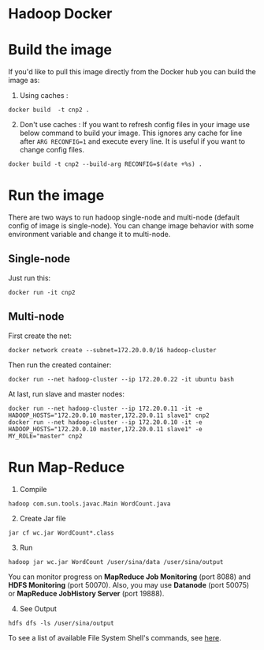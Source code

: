 Hadoop Docker 
=============

# Build the image

If you'd like to pull this image directly from the Docker hub you can build the image as:

1. Using caches :

```
docker build  -t cnp2 .
```

2. Don't use caches :
If you want to refresh config files in your image use below command to build your image. This ignores any cache for line
 after `ARG RECONFIG=1` and execute  every line. It is useful if you want to change config files.

```
docker build -t cnp2 --build-arg RECONFIG=$(date +%s) .
```

# Run the image
There are two ways to run hadoop single-node and multi-node (default config of image is single-node). You can change image 
 behavior with some environment variable and change it to multi-node.
 
## Single-node
Just run this: 
```
docker run -it cnp2 
```

## Multi-node

First create the net:

```
docker network create --subnet=172.20.0.0/16 hadoop-cluster
```

Then run the created container:

```
docker run --net hadoop-cluster --ip 172.20.0.22 -it ubuntu bash
```

At last, run slave and master nodes:

```
docker run --net hadoop-cluster --ip 172.20.0.11 -it -e HADOOP_HOSTS="172.20.0.10 master,172.20.0.11 slave1" cnp2
docker run --net hadoop-cluster --ip 172.20.0.10 -it -e HADOOP_HOSTS="172.20.0.10 master,172.20.0.11 slave1" -e MY_ROLE="master" cnp2
```

# Run Map-Reduce

1. Compile

```
hadoop com.sun.tools.javac.Main WordCount.java
```

2. Create Jar file

```
jar cf wc.jar WordCount*.class
```

3. Run

```
hadoop jar wc.jar WordCount /user/sina/data /user/sina/output
```

You can monitor progress on **MapReduce Job Monitoring** (port 8088) and **HDFS Monitoring** (port 50070). Also, you may use **Datanode** (port 50075) or **MapReduce JobHistory Server** (port 19888).

4. See Output

```
hdfs dfs -ls /user/sina/output
```

To see a list of available File System Shell's commands, see [here](http://hadoop.apache.org/docs/current/hadoop-project-dist/hadoop-common/FileSystemShell.html).
